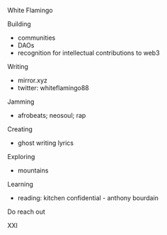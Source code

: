 White Flamingo 

Building 
- communities
- DAOs 
- recognition for intellectual contributions to web3

Writing 
- mirror.xyz
- twitter: whiteflamingo88

Jamming 
- afrobeats; neosoul; rap 

Creating 
- ghost writing lyrics 

Exploring 
- mountains 

Learning 
- reading: kitchen confidential - anthony bourdain  

Do reach out 

XXI
